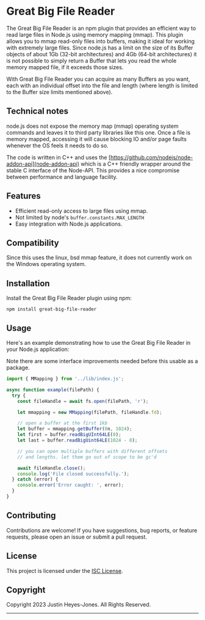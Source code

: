 # Great Big File Reader

The Great Big File Reader is an npm plugin that provides an efficient way to read large files in Node.js using memory mapping (mmap). This plugin allows you to mmap read-only files into buffers, making it ideal for working with extremely large files. Since node.js has a limit on the size of its Buffer objects of about 1Gb (32-bit architectures) and 4Gb (64-bit architectures) it is not possible to simply return a Buffer that lets you read the whole memory mapped file, if it exceeds those sizes.

With Great Big File Reader you can acquire as many Buffers as you want, each with an individual offset into the file and length (where length is limited to the Buffer size limits mentioned above).

## Technical notes

node.js does not expose the memory map (mmap) operating system commands and leaves it to third party libraries like this one. Once a file is memory mapped, accessing it will cause blocking IO and/or page faults whenever the OS feels it needs to do so.

The code is written in C++ and uses the [https://github.com/nodejs/node-addon-api](node-addon-api) which is a C++ friendly wrapper around the stable C interface of the Node-API. This provides a nice compromise between performance and language facility.

## Features

- Efficient read-only access to large files using mmap.
- Not limited by node's `buffer.constants.MAX_LENGTH`
- Easy integration with Node.js applications.

## Compatibility

Since this uses the linux, bsd mmap feature, it does not currently work on the Windows operating system.

## Installation

Install the Great Big File Reader plugin using npm:

```shell
npm install great-big-file-reader
```

## Usage

Here's an example demonstrating how to use the Great Big File Reader in your Node.js application:

Note there are some interface improvements needed before this usable as a package.

```javascript
import { MMapping } from '../lib/index.js';  

async function example(filePath) {
  try {
    const fileHandle = await fs.open(filePath, 'r');

    let mmapping = new MMapping(filePath, fileHandle.fd);

    // open a buffer at the first 1kb
    let buffer = mmapping.getBuffer(0n, 1024);
    let first = buffer.readBigUInt64LE(0);
    let last = buffer.readBigUint64LE(1024 - 8);

    // you can open multiple buffers with different offsets
    // and lengths. let them go out of scope to be gc'd

    await fileHandle.close();
    console.log('File closed successfully.');
  } catch (error) {
    console.error('Error caught: ', error);
  }
}
```

## Contributing

Contributions are welcome! If you have suggestions, bug reports, or feature requests, please open an issue or submit a pull request.

## License

This project is licensed under the [ISC License](https://opensource.org/licenses/ISC).

## Copyright

Copyright 2023 Justin Heyes-Jones. All Rights Reserved.

---
